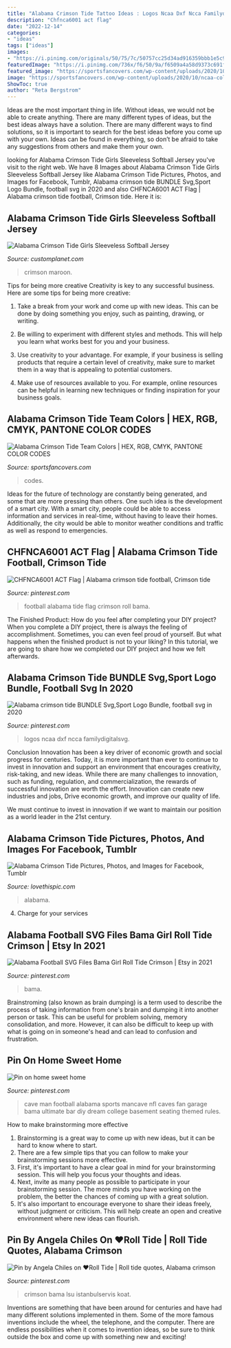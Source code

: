 ```yaml
---
title: "Alabama Crimson Tide Tattoo Ideas : Logos Ncaa Dxf Ncca Familydigitalsvg"
description: "Chfnca6001 act flag"
date: "2022-12-14"
categories:
- "ideas"
tags: ["ideas"]
images:
- "https://i.pinimg.com/originals/50/75/7c/50757cc25d34ad916359bbb1e5c92590.jpg"
featuredImage: "https://i.pinimg.com/736x/f6/50/9a/f6509a4a58d9373c691f27c626320f1c.jpg"
featured_image: "https://sportsfancovers.com/wp-content/uploads/2020/10/ncaa-color-codes-sec-color-codes-alabama-crimson-tide-team-colors-01.png"
image: "https://sportsfancovers.com/wp-content/uploads/2020/10/ncaa-color-codes-sec-color-codes-alabama-crimson-tide-team-colors-01.png"
ShowToc: true
author: "Reta Bergstrom"
---
```



Ideas are the most important thing in life. Without ideas, we would not be able to create anything. There are many different types of ideas, but the best ideas always have a solution. There are many different ways to find solutions, so it is important to search for the best ideas before you come up with your own. Ideas can be found in everything, so don’t be afraid to take any suggestions from others and make them your own.

	

		
looking for Alabama Crimson Tide Girls Sleeveless Softball Jersey you've visit to the right web. We have 8 Images about Alabama Crimson Tide Girls Sleeveless Softball Jersey like Alabama Crimson Tide Pictures, Photos, and Images for Facebook, Tumblr, Alabama crimson tide BUNDLE Svg,Sport Logo Bundle, football svg in 2020 and also CHFNCA6001 ACT Flag | Alabama crimson tide football, Crimson tide. Here it is:
		
    
## Alabama Crimson Tide Girls Sleeveless Softball Jersey

<img loading=lazy src="https://customplanet.com/image/catalog/products/Alabama-228253/Front/Alabama-Crimson-Tide-Curve-Ladies-Jersey-228253_Maroon.png" onerror="this.onerror=null;this.src='https://tse4.mm.bing.net/th?id=OIP.BH0p8108VxcAWJGwaWoGSwHaHa&amp;pid=15.1';" alt="Alabama Crimson Tide Girls Sleeveless Softball Jersey">

_Source: customplanet.com_

>crimson maroon. 

	

Tips for being more creative
Creativity is key to any successful business. Here are some tips for being more creative:
1. Take a break from your work and come up with new ideas. This can be done by doing something you enjoy, such as painting, drawing, or writing.

2. Be willing to experiment with different styles and methods. This will help you learn what works best for you and your business.

3. Use creativity to your advantage. For example, if your business is selling products that require a certain level of creativity, make sure to market them in a way that is appealing to potential customers.

4. Make use of resources available to you. For example, online resources can be helpful in learning new techniques or finding inspiration for your business goals.


    
## Alabama Crimson Tide Team Colors | HEX, RGB, CMYK, PANTONE COLOR CODES

<img loading=lazy src="https://sportsfancovers.com/wp-content/uploads/2020/10/ncaa-color-codes-sec-color-codes-alabama-crimson-tide-team-colors-01.png" onerror="this.onerror=null;this.src='https://tse4.mm.bing.net/th?id=OIP.HQttMWDYnTIvsu8OODOrwgAAAA&amp;pid=15.1';" alt="Alabama Crimson Tide Team Colors | HEX, RGB, CMYK, PANTONE COLOR CODES">

_Source: sportsfancovers.com_

>codes. 

	

Ideas for the future of technology are constantly being generated, and some that are more pressing than others. One such idea is the development of a smart city. With a smart city, people could be able to access information and services in real-time, without having to leave their homes. Additionally, the city would be able to monitor weather conditions and traffic as well as respond to emergencies.

    
## CHFNCA6001 ACT Flag | Alabama Crimson Tide Football, Crimson Tide

<img loading=lazy src="https://i.pinimg.com/736x/cc/45/19/cc4519d0fbdd1e9b146389ab2c193ce4.jpg" onerror="this.onerror=null;this.src='https://tse3.mm.bing.net/th?id=OIP.n7P0Rsnj2dkTBVQoZVXQDgHaHa&amp;pid=15.1';" alt="CHFNCA6001 ACT Flag | Alabama crimson tide football, Crimson tide">

_Source: pinterest.com_

>football alabama tide flag crimson roll bama. 

	

The Finished Product: How do you feel after completing your DIY project?
When you complete a DIY project, there is always the feeling of accomplishment. Sometimes, you can even feel proud of yourself. But what happens when the finished product is not to your liking? In this tutorial, we are going to share how we completed our DIY project and how we felt afterwards.

    
## Alabama Crimson Tide BUNDLE Svg,Sport Logo Bundle, Football Svg In 2020

<img loading=lazy src="https://i.pinimg.com/736x/07/60/bc/0760bc77276fa4dd0e43dd5ba6f4f3fe.jpg" onerror="this.onerror=null;this.src='https://tse3.mm.bing.net/th?id=OIP.VPkrXUwohl0FzFKs75vZSAHaF7&amp;pid=15.1';" alt="Alabama crimson tide BUNDLE Svg,Sport Logo Bundle, football svg in 2020">

_Source: pinterest.com_

>logos ncaa dxf ncca familydigitalsvg. 

	

Conclusion
Innovation has been a key driver of economic growth and social progress for centuries. Today, it is more important than ever to continue to invest in innovation and support an environment that encourages creativity, risk-taking, and new ideas.
While there are many challenges to innovation, such as funding, regulation, and commercialization, the rewards of successful innovation are worth the effort. Innovation can create new industries and jobs, Drive economic growth, and improve our quality of life.

We must continue to invest in innovation if we want to maintain our position as a world leader in the 21st century.

    
## Alabama Crimson Tide Pictures, Photos, And Images For Facebook, Tumblr

<img loading=lazy src="https://www.lovethispic.com/uploaded_images/27109-Alabama-Crimson-Tide.jpg" onerror="this.onerror=null;this.src='https://tse3.mm.bing.net/th?id=OIP.k66oQBaCguY35INfPHxsoQHaKX&amp;pid=15.1';" alt="Alabama Crimson Tide Pictures, Photos, and Images for Facebook, Tumblr">

_Source: lovethispic.com_

>alabama. 

	

4. Charge for your services 

    
## Alabama Football SVG Files Bama Girl Roll Tide Crimson | Etsy In 2021

<img loading=lazy src="https://i.pinimg.com/736x/f6/50/9a/f6509a4a58d9373c691f27c626320f1c.jpg" onerror="this.onerror=null;this.src='https://tse3.mm.bing.net/th?id=OIP.dk2dpW1jmm0HU4eIBovLugHaFu&amp;pid=15.1';" alt="Alabama Football SVG Files Bama Girl Roll Tide Crimson | Etsy in 2021">

_Source: pinterest.com_

>bama. 

	

Brainstroming (also known as brain dumping) is a term used to describe the process of taking information from one's brain and dumping it into another person or task. This can be useful for problem solving, memory consolidation, and more. However, it can also be difficult to keep up with what is going on in someone's head and can lead to confusion and frustration.

    
## Pin On Home Sweet Home

<img loading=lazy src="https://i.pinimg.com/originals/50/75/7c/50757cc25d34ad916359bbb1e5c92590.jpg" onerror="this.onerror=null;this.src='https://tse4.mm.bing.net/th?id=OIP.6hFLeVNp11kGBbITW_udRAHaE-&amp;pid=15.1';" alt="Pin on home sweet home">

_Source: pinterest.com_

>cave man football alabama sports mancave nfl caves fan garage bama ultimate bar diy dream college basement seating themed rules. 

	

How to make brainstorming more effective
1. Brainstorming is a great way to come up with new ideas, but it can be hard to know where to start.
2. There are a few simple tips that you can follow to make your brainstorming sessions more effective.
3. First, it's important to have a clear goal in mind for your brainstorming session. This will help you focus your thoughts and ideas.
4. Next, invite as many people as possible to participate in your brainstorming session. The more minds you have working on the problem, the better the chances of coming up with a great solution.
5. It's also important to encourage everyone to share their ideas freely, without judgment or criticism. This will help create an open and creative environment where new ideas can flourish.

    
## Pin By Angela Chiles On ♥Roll Tide | Roll Tide Quotes, Alabama Crimson

<img loading=lazy src="https://i.pinimg.com/originals/7a/48/ef/7a48ef1326db6f1e0e672f698ea08b9b.jpg" onerror="this.onerror=null;this.src='https://tse3.mm.bing.net/th?id=OIP.oE6ghyoRfb-4jfBH-2ugLQHaNM&amp;pid=15.1';" alt="Pin by Angela Chiles on ♥Roll Tide | Roll tide quotes, Alabama crimson">

_Source: pinterest.com_

>crimson bama lsu istanbulservis koat. 

	

Inventions are something that have been around for centuries and have had many different solutions implemented in them. Some of the more famous inventions include the wheel, the telephone, and the computer. There are endless possibilities when it comes to invention ideas, so be sure to think outside the box and come up with something new and exciting!

